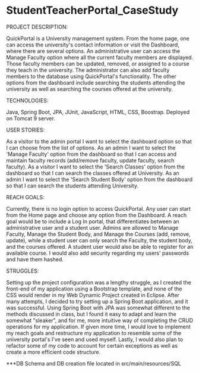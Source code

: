 # StudentTeacherPortal_CaseStudy

PROJECT DESCRIPTION:

QuickPortal is a University management system.  From the home page, one can access the university's contact information or visit the Dashboard, where there are several options.  An administrative user can access the Manage Faculty option where all the current faculty members are displayed.  Those faculty members can be updated, removed, or assigned to a course they teach in the university.  The administrator can also add faculty members to the database using QuickPortal's functionality.  The other options from the dashboard include searching the students attending the university as well as searching the courses offered at the university.

TECHNOLOGIES: 

Java, Spring Boot, JPA, JUnit, JavaScript, HTML, CSS, Boostrap.  Deployed on Tomcat 9 server.

USER STORIES:

As a visitor to the admin portal I want to select the dashboard option so that I can choose from the list of options.
As an admin I want to select the 'Manage Faculty' option from the dashboard so that I can access and maintain faculty records (add/remove faculty, update faculty, search faculty).
As a visitor I want to select the 'Search Classes' option from the dashboard so that I can search the classes offered at University.
As an admin I want to select the 'Search Student Body' option from the dashboard so that I can search the students attending University.

REACH GOALS:

Currently, there is no login option to access QuickPortal.  Any user can start from the Home page and choose any option from the Dashboard.  A reach goal would be to include a Log In portal, that differentiates between an administrative user and a student user.  Admins are allowed to Manage Faculty, Manage the Student Body, and Manage the Courses (add, remove, update), while a student user can only search the Faculty, the student body, and the courses offered.  A student user would also be able to register for an available course.  I would also add security regarding my users' passwords and have them hashed.

STRUGGLES:

Setting up the project configuration was a lengthy struggle, as I created the front-end of my application using a Bootstrap template, and none of the CSS would render in my Web Dynamic Project created in Eclipse.  After many attempts, I decided to try setting up a Spring Boot application, and it was successful.  Using Spring Boot with JPA was somewhat different to the methods discussed in class, but I found it easy to adapt and learn the somewhat "sleaker", and for me, more intuitive way of completing the CRUD operations for my application.  If given more time, I would love to implement my reach goals and restructure my application to resemble some of the university portal's I've seen and used myself.  Lastly, I would also plan to refactor some of my code to account for certain exceptions as well as create a more efficient code structure.

***DB Schema and DB creation file located in src/main/resources/SQL
